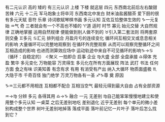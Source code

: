 有二元认识 高的 矮的
有三元认识 上楼 下楼 就这层
四元 东西南北前后左右酸甜苦辣
六元 十二元 军马炮象士将卒河 东西南北中发白
财米油盐酱醋茶 爱下厨的很有多元天赋
音符 乐章 诗词歌赋琴棋书画
多元认知 互佐互恰整体生效的
♑︎一元复始 ♒︎气 奇 三者就会有一个不高也不矮的
♈︎道 适时 时节 寡元 始元交替 大自然规律
正确地掌握 运用自然规律 便能做到别人做不到的
♉︎引入第二套法则 将两套原则交叠
♊︎多元 ♋︎汇元 排列组合
月盈月亏的连续变化 循环间互相交叉或息息相关的影响
大量循环可以完整地观察到 在循环外完整观察
从而可以观察完整循环之间互相造成的影响
也进而测算效应场中 运动轨迹中来自不可见循环的影响♑︎→♋︎
（循环：自稳定的）
♌︎聚义 一拍即合 启事 企业
♍︎大盛 全部 全盘承接
♎︎得体 充盈 繁华 多元变化 万物能容 万灵得生
多元化在所有方面展现 阵法 武打 书法 任何方面
食之有味 识美知善 有念有求
有用 有消受有产出 纳入大循环 物质面盛极
♏︎大隐于市 千奇百怪 独门绝学 万灵万物各有一圣
♐︎♑︎尊 奠 原因

♑︎♒︎三元都不用相连 互相都不配合 互相当空气 最轻元得到最大自由 占有全部资源

♒︎→♍︎ 分辨 多元 各得其用 ♎︎→♑︎ 融合 一元 无差别
♍︎自己能笨笨慢慢地建立和使用整个多元认知
一桌菜 之后无差别地吃 差别退化
近乎无差别 每个单元的微小差别构成整个世界
树叶无差别地掉落 落成平面
落叶前记忆一片叶子 落叶后怎么找到它？
